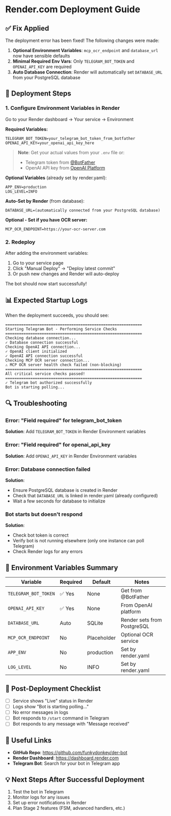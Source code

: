 # Render.com Deployment Guide

## ✅ Fix Applied

The deployment error has been fixed! The following changes were made:

1. **Optional Environment Variables**: `mcp_ocr_endpoint` and `database_url` now have sensible defaults
2. **Minimal Required Env Vars**: Only `TELEGRAM_BOT_TOKEN` and `OPENAI_API_KEY` are required
3. **Auto Database Connection**: Render will automatically set `DATABASE_URL` from your PostgreSQL database

## 🚀 Deployment Steps

### 1. Configure Environment Variables in Render

Go to your Render dashboard → Your service → Environment

**Required Variables:**
```
TELEGRAM_BOT_TOKEN=your_telegram_bot_token_from_botfather
OPENAI_API_KEY=your_openai_api_key_here
```

> **Note**: Get your actual values from your `.env` file or:
> - Telegram token from [@BotFather](https://t.me/BotFather)
> - OpenAI API key from [OpenAI Platform](https://platform.openai.com/api-keys)

**Optional Variables** (already set by render.yaml):
```
APP_ENV=production
LOG_LEVEL=INFO
```

**Auto-Set by Render** (from database):
```
DATABASE_URL=(automatically connected from your PostgreSQL database)
```

**Optional - Set if you have OCR server:**
```
MCP_OCR_ENDPOINT=https://your-ocr-server.com
```

### 2. Redeploy

After adding the environment variables:

1. Go to your service page
2. Click "Manual Deploy" → "Deploy latest commit"
3. Or push new changes and Render will auto-deploy

The bot should now start successfully!

## 📊 Expected Startup Logs

When the deployment succeeds, you should see:

```
============================================================
Starting Telegram Bot - Performing Service Checks
============================================================
Checking database connection...
✓ Database connection successful
Checking OpenAI API connection...
✓ OpenAI client initialized
✓ OpenAI API connection successful
Checking MCP OCR server connection...
⚠ MCP OCR server health check failed (non-blocking)
============================================================
All critical service checks passed!
============================================================
✓ Telegram bot authorized successfully
Bot is starting polling...
```

## 🔍 Troubleshooting

### Error: "Field required" for telegram_bot_token

**Solution**: Add `TELEGRAM_BOT_TOKEN` in Render Environment variables

### Error: "Field required" for openai_api_key

**Solution**: Add `OPENAI_API_KEY` in Render Environment variables

### Error: Database connection failed

**Solution**:
- Ensure PostgreSQL database is created in Render
- Check that `DATABASE_URL` is linked in render.yaml (already configured)
- Wait a few seconds for database to initialize

### Bot starts but doesn't respond

**Solution**:
- Check bot token is correct
- Verify bot is not running elsewhere (only one instance can poll Telegram)
- Check Render logs for any errors

## 🎯 Environment Variables Summary

| Variable | Required | Default | Notes |
|----------|----------|---------|-------|
| `TELEGRAM_BOT_TOKEN` | ✅ Yes | None | Get from @BotFather |
| `OPENAI_API_KEY` | ✅ Yes | None | From OpenAI platform |
| `DATABASE_URL` | Auto | SQLite | Render sets from PostgreSQL |
| `MCP_OCR_ENDPOINT` | No | Placeholder | Optional OCR service |
| `APP_ENV` | No | production | Set by render.yaml |
| `LOG_LEVEL` | No | INFO | Set by render.yaml |

## 📝 Post-Deployment Checklist

- [ ] Service shows "Live" status in Render
- [ ] Logs show "Bot is starting polling..."
- [ ] No error messages in logs
- [ ] Bot responds to `/start` command in Telegram
- [ ] Bot responds to any message with "Message received"

## 🔗 Useful Links

- **GitHub Repo**: https://github.com/funkydonkey/der-bot
- **Render Dashboard**: https://dashboard.render.com
- **Telegram Bot**: Search for your bot in Telegram app

## 💡 Next Steps After Successful Deployment

1. Test the bot in Telegram
2. Monitor logs for any issues
3. Set up error notifications in Render
4. Plan Stage 2 features (FSM, advanced handlers, etc.)
